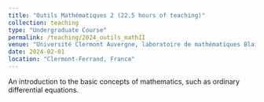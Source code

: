 ```yaml
---
title: "Outils Mathématiques 2 (22.5 hours of teaching)"
collection: teaching
type: "Undergraduate Course"
permalink: /teaching/2024_outils_mathII
venue: "Université Clermont Auvergne, laboratoire de mathématiques Blaise Pascal"
date: 2024-02-01
location: "Clermont-Ferrand, France"
---
```


An introduction to the basic concepts of mathematics, such as ordinary differential equations.
